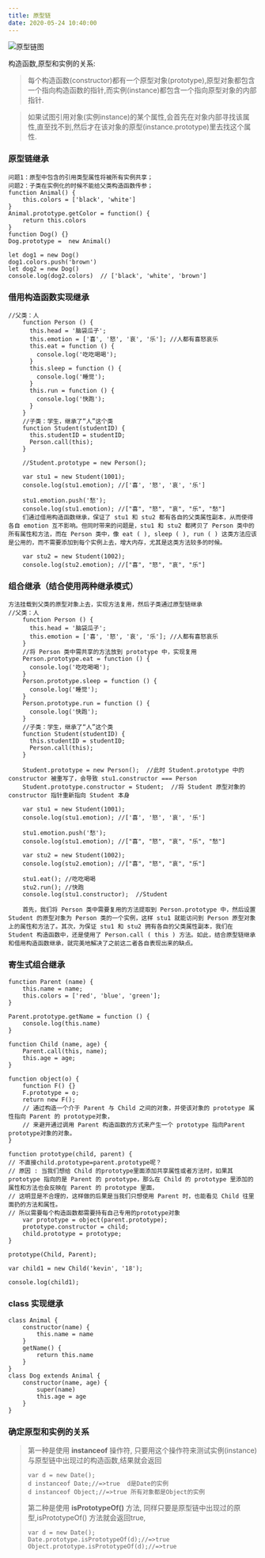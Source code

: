 ```yaml
---
title: 原型链
date: 2020-05-24 10:40:00
---
```


![原型链图](https://fengqichang666.github.io/images/prototype_chain.jpg)

构造函数,原型和实例的关系:

> 每个构造函数(constructor)都有一个原型对象(prototype),原型对象都包含一个指向构造函数的指针,而实例(instance)都包含一个指向原型对象的内部指针.

> 如果试图引用对象(实例instance)的某个属性,会首先在对象内部寻找该属性,直至找不到,然后才在该对象的原型(instance.prototype)里去找这个属性.

### 原型链继承

```
问题1：原型中包含的引用类型属性将被所有实例共享；
问题2：子类在实例化的时候不能给父类构造函数传参；
function Animal() {
    this.colors = ['black', 'white']
}
Animal.prototype.getColor = function() {
    return this.colors
}
function Dog() {}
Dog.prototype =  new Animal()

let dog1 = new Dog()
dog1.colors.push('brown')
let dog2 = new Dog()
console.log(dog2.colors)  // ['black', 'white', 'brown']

```

### 借用构造函数实现继承

```
//父类：人
    function Person () {
      this.head = '脑袋瓜子';
      this.emotion = ['喜', '怒', '哀', '乐']; //人都有喜怒哀乐
      this.eat = function () {
        console.log('吃吃喝喝');
      }
      this.sleep = function () {
        console.log('睡觉');
      }
      this.run = function () {
        console.log('快跑');
      }
    }
    //子类：学生，继承了“人”这个类
    function Student(studentID) {
      this.studentID = studentID;
      Person.call(this);
    }
    
    //Student.prototype = new Person();

    var stu1 = new Student(1001);
    console.log(stu1.emotion); //['喜', '怒', '哀', '乐']

    stu1.emotion.push('愁');
    console.log(stu1.emotion); //["喜", "怒", "哀", "乐", "愁"]
    们通过借用构造函数继承，保证了 stu1 和 stu2 都有各自的父类属性副本，从而使得各自 emotion 互不影响。但同时带来的问题是，stu1 和 stu2 都拷贝了 Person 类中的所有属性和方法，而在 Person 类中，像 eat ( ), sleep ( ), run ( ) 这类方法应该是公用的，而不需要添加到每个实例上去，增大内存，尤其是这类方法较多的时候。
    
    var stu2 = new Student(1002);
    console.log(stu2.emotion); //["喜", "怒", "哀", "乐"]
```

### 组合继承（结合使用两种继承模式）

```
方法挂载到父类的原型对象上去，实现方法复用，然后子类通过原型链继承
//父类：人
    function Person () {
      this.head = '脑袋瓜子';
      this.emotion = ['喜', '怒', '哀', '乐']; //人都有喜怒哀乐
    }
    //将 Person 类中需共享的方法放到 prototype 中，实现复用
    Person.prototype.eat = function () {
      console.log('吃吃喝喝');
    }
    Person.prototype.sleep = function () {
      console.log('睡觉');
    }
    Person.prototype.run = function () {
      console.log('快跑');
    }
    //子类：学生，继承了“人”这个类
    function Student(studentID) {
      this.studentID = studentID;
      Person.call(this);
    }
    
    Student.prototype = new Person();  //此时 Student.prototype 中的 constructor 被重写了，会导致 stu1.constructor === Person
    Student.prototype.constructor = Student;  //将 Student 原型对象的 constructor 指针重新指向 Student 本身

    var stu1 = new Student(1001);
    console.log(stu1.emotion); //['喜', '怒', '哀', '乐']

    stu1.emotion.push('愁');
    console.log(stu1.emotion); //["喜", "怒", "哀", "乐", "愁"]
    
    var stu2 = new Student(1002);
    console.log(stu2.emotion); //["喜", "怒", "哀", "乐"]

    stu1.eat(); //吃吃喝喝
    stu2.run(); //快跑
    console.log(stu1.constructor);  //Student
    
    首先，我们将 Person 类中需要复用的方法提取到 Person.prototype 中，然后设置 Student 的原型对象为 Person 类的一个实例，这样 stu1 就能访问到 Person 原型对象上的属性和方法了。其次，为保证 stu1 和 stu2 拥有各自的父类属性副本，我们在 Student 构造函数中，还是使用了 Person.call ( this ) 方法。如此，结合原型链继承和借用构造函数继承，就完美地解决了之前这二者各自表现出来的缺点。
```

### 寄生式组合继承

```
function Parent (name) {
    this.name = name;
    this.colors = ['red', 'blue', 'green'];
}

Parent.prototype.getName = function () {
    console.log(this.name)
}

function Child (name, age) {
    Parent.call(this, name);
    this.age = age;
}

function object(o) {
    function F() {}
    F.prototype = o;
    return new F();
    // 通过构造一个介于 Parent 与 Child 之间的对象，并使该对象的 prototype 属性指向 Parent 的 prototype对象，
    // 来避开通过调用 Parent 构造函数的方式来产生一个 prototype 指向Parent prototype对象的对象。
}

function prototype(child, parent) {
// 不直接child.prototype=parent.prototype呢？
// 原因 : 当我们想给 Child 的prototype里面添加共享属性或者方法时，如果其 prototype 指向的是 Parent 的 prototype，那么在 Child 的 prototype 里添加的属性和方法也会反映在 Parent 的 prototype 里面，
// 这明显是不合理的，这样做的后果是当我们只想使用 Parent 时，也能看见 Child 往里面扔的方法和属性。
// 所以需要每个构造函数都需要持有自己专用的prototype对象
    var prototype = object(parent.prototype);
    prototype.constructor = child;
    child.prototype = prototype;
}

prototype(Child, Parent);

var child1 = new Child('kevin', '18');

console.log(child1);
```

### class 实现继承

```
class Animal {
    constructor(name) {
        this.name = name
    } 
    getName() {
        return this.name
    }
}
class Dog extends Animal {
    constructor(name, age) {
        super(name)
        this.age = age
    }
}
```

### 确定原型和实例的关系

> 第一种是使用 **instanceof** 操作符, 只要用这个操作符来测试实例(instance)与原型链中出现过的构造函数,结果就会返回
>
> ```
> var d = new Date();
> d instanceof Date;//=>true  d是Date的实例
> d instanceof Object;//=>true 所有对象都是Object的实例
> ```
>
> 第二种是使用 **isPrototypeOf()** 方法, 同样只要是原型链中出现过的原型,isPrototypeOf() 方法就会返回true, 
>
> ```
> var d = new Date();
> Date.prototype.isPrototypeOf(d);//=>true
> Object.prototype.isPrototypeOf(d);//=>true
> ```
>
> 

